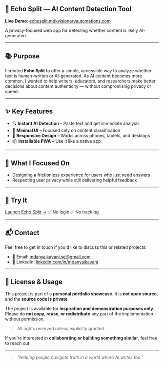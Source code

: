 ## 🧠 Echo Split — AI Content Detection Tool

**Live Demo**: [echosplit.mdkvisionaryautomations.com](https://echosplit.mdkvisionaryautomations.com)

A privacy-focused web app for detecting whether content is likely AI-generated.

---

## 📚 Purpose

I created **Echo Split** to offer a simple, accessible way to analyze whether text is human-written or AI-generated.
As AI content becomes more common, I wanted to help writers, educators, and researchers make better decisions about content authenticity — without compromising privacy or speed.

---

## ✨ Key Features

* 🔍 **Instant AI Detection** – Paste text and get immediate analysis
* 🧩 **Minimal UI** – Focused only on content classification
* 📱 **Responsive Design** – Works across phones, tablets, and desktops
* 📦 **Installable PWA** – Use it like a native app

---

## 🧠 What I Focused On

* Designing a frictionless experience for users who just need answers
* Respecting user privacy while still delivering helpful feedback

---

## 🚀 Try It

[Launch Echo Split →](https://echosplit.mdkvisionaryautomations.com)
✅ No login
✅ No tracking

---

## 📬 Contact

Feel free to get in touch if you'd like to discuss this or related projects:

* 📧 Email: [mdanyalkayani.se@gmail.com](mailto:mdanyalkayani.se@gmail.com)
* 💼 LinkedIn: [linkedin.com/in/mdanyalkayani](https://linkedin.com/in/mdanyalkayani)

---

## 📄 License & Usage

This project is part of a **personal portfolio showcase**.
It is **not open source**, and the **source code is private**.

The project is available for **inspiration and demonstration purposes only**.
Please do **not copy, reuse, or redistribute** any part of the implementation without permission.

> All rights reserved unless explicitly granted.

If you're interested in **collaborating or building something similar**, feel free to reach out.

---

> *"Helping people navigate truth in a world where AI writes too."*
